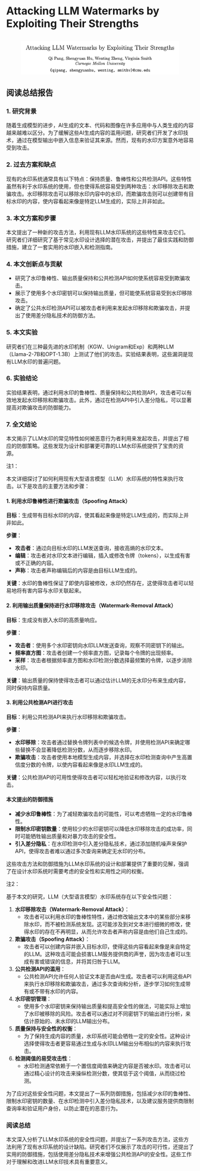 # Attacking LLM Watermarks by Exploiting Their Strengths

##

<figure><img src="../.gitbook/assets/image (7) (1) (1) (1) (1) (1) (1) (1) (1) (1) (1) (1) (1) (1) (1) (1) (1) (1) (1) (1) (1) (1) (1) (1) (1) (1) (1) (1) (1) (1) (1) (1) (1) (1) (1).png" alt=""><figcaption></figcaption></figure>

## 阅读总结报告

### 1. 研究背景

随着生成模型的进步，AI生成的文本、代码和图像在许多应用中与人类生成的内容越来越难以区分。为了缓解这些AI生成内容的滥用问题，研究者们开发了水印技术，通过在模型输出中嵌入信息来验证其来源。然而，现有的水印方案意外地容易受到攻击。

### 2. 过去方案和缺点

现有的水印系统通常具有以下特点：保持质量、鲁棒性和公共检测API。这些特性虽然有利于水印系统的使用，但也使得系统容易受到两种攻击：水印移除攻击和欺骗攻击。水印移除攻击可以移除水印内容中的水印，而欺骗攻击则可以创建带有目标水印的内容，使内容看起来像是特定LLM生成的，实际上并非如此。

### 3. 本文方案和步骤

本文提出了一种新的攻击方法，利用现有LLM水印系统的这些特性来攻击它们。研究者们详细研究了基于常见水印设计选择的潜在攻击，并提出了最佳实践和防御措施，建立了一套实用的水印嵌入和检测指南。

### 4. 本文创新点与贡献

* 研究了水印鲁棒性、输出质量保持和公共检测API如何使系统容易受到欺骗攻击。
* 展示了使用多个水印密钥可以保持输出质量，但可能使系统容易受到水印移除攻击。
* 确定了公共水印检测API可以被攻击者利用来发起水印移除和欺骗攻击，并提出了使用差分隐私技术的防御方法。

### 5. 本文实验

研究者们在三种最先进的水印机制（KGW、Unigram和Exp）和两种LLM（Llama-2-7B和OPT-1.3B）上测试了他们的攻击。实验结果表明，这些漏洞是现有LLM水印的普遍问题。

### 6. 实验结论

实验结果表明，通过利用水印的鲁棒性、质量保持和公共检测API，攻击者可以有效地发起水印移除和欺骗攻击。此外，通过在检测API中引入差分隐私，可以显著提高对欺骗攻击的防御能力。

### 7. 全文结论

本文揭示了LLM水印的常见特性如何被恶意行为者利用来发起攻击，并提出了相应的防御策略。这些发现为设计和部署更可靠的LLM水印系统提供了宝贵的资源。



注1：

本文详细探讨了如何利用现有大型语言模型（LLM）水印系统的特性来执行攻击。以下是攻击的主要方法和步骤：

#### 1. 利用水印鲁棒性进行欺骗攻击（Spoofing Attack）

**目标**：生成带有目标水印的内容，使其看起来像是特定LLM生成的，而实际上并非如此。

**步骤**：

* **攻击者**：通过向目标水印的LLM发送查询，接收高熵的水印文本。
* **编辑**：攻击者对水印文本进行编辑，插入或修改令牌（tokens），以生成有害或不正确的内容。
* **声称**：攻击者声称编辑后的内容是由目标LLM生成的。

**关键**：水印的鲁棒性保证了即使内容被修改，水印仍然存在，这使得攻击者可以轻易地将有害内容与水印关联起来。

#### 2. 利用输出质量保持进行水印移除攻击（Watermark-Removal Attack）

**目标**：生成没有嵌入水印的高质量响应。

**步骤**：

* **攻击者**：使用多个水印密钥向水印LLM发送查询，观察不同密钥下的输出。
* **频率直方图**：攻击者创建一个频率直方图，记录每个令牌的出现频率。
* **采样**：攻击者根据频率直方图和水印检测分数选择最频繁的令牌，以逐步消除水印。

**关键**：输出质量的保持使得攻击者可以通过估计LLM的无水印分布来生成内容，同时保持内容质量。

#### 3. 利用公共检测API进行攻击

**目标**：利用公共检测API来执行水印移除和欺骗攻击。

**步骤**：

* **水印移除**：攻击者通过替换令牌列表中的候选令牌，并使用检测API来确定哪些替换不会显著降低检测分数，从而逐步移除水印。
* **欺骗攻击**：攻击者使用本地模型生成内容，并选择在水印检测查询中产生高置信度分数的令牌，以使内容看起来像是水印LLM生成的。

**关键**：公共检测API的可用性使得攻击者可以轻松地验证和修改内容，以执行攻击。

#### 本文提出的防御措施

* **减少水印鲁棒性**：为了减轻欺骗攻击的可能性，可以考虑牺牲一定的水印鲁棒性。
* **限制水印密钥数量**：使用较少的水印密钥可以降低水印移除攻击的成功率，同时可能牺牲输出质量和对暴力攻击的安全性。
* **引入差分隐私**：在水印检测中引入差分隐私技术，通过添加随机噪声来保护API，使得攻击者难以通过多次查询来确定无水印的分布。

这些攻击方法和防御措施为LLM水印系统的设计和部署提供了重要的见解，强调了在设计水印系统时需要考虑的安全性和实用性之间的权衡。



注2：

基于本文的研究，LLM（大型语言模型）水印系统存在以下安全性问题：

1. **水印移除攻击（Watermark-Removal Attack）**：
   * 攻击者可以利用水印的鲁棒性特性，通过修改输出文本中的某些部分来移除水印，而不被检测系统发现。这可能涉及到对文本进行细微的修改，使得水印的存在不再明显，从而允许攻击者声称内容是由他们自己生成的。
2. **欺骗攻击（Spoofing Attack）**：
   * 攻击者可以创建内容并嵌入目标水印，使得这些内容看起来像是来自特定的LLM。这种攻击可能会损害LLM服务提供商的声誉，因为攻击者可以生成有害或错误的信息，并将其归咎于LLM。
3. **公共检测API的滥用**：
   * 公共检测API允许任何人验证文本是否由AI生成。攻击者可以利用这些API来执行水印移除和欺骗攻击，通过多次查询和分析，逐步学习如何生成带有或不带有水印的内容。
4. **水印密钥管理**：
   * 使用多个水印密钥来保持输出质量和提高安全性的做法，可能实际上增加了水印被移除的风险。攻击者可以通过对不同密钥下的输出进行分析，来估计原始的、未水印的LLM输出分布。
5. **质量保持与安全性的权衡**：
   * 为了保持生成内容的质量，水印系统可能会牺牲一定的安全性。这种设计选择使得攻击者更容易通过生成与水印LLM输出分布相似的内容来执行攻击。
6. **检测阈值的易受攻击性**：
   * 水印检测通常依赖于一个置信度阈值来确定内容是否被水印。攻击者可以通过精心设计的攻击来操纵检测分数，使其低于这个阈值，从而绕过检测。

为了应对这些安全性问题，本文提出了一系列防御措施，包括减少水印的鲁棒性、限制水印密钥的数量、在水印检测中引入差分隐私技术，以及建议服务提供商限制查询率和验证用户身份，以防止潜在的恶意行为。





### 阅读总结

本文深入分析了LLM水印系统的安全性问题，并提出了一系列攻击方法，这些方法利用了现有水印系统的设计缺陷。研究者们不仅展示了攻击的可行性，还提出了实用的防御措施，包括使用差分隐私技术来增强公共检测API的安全性。这些工作对于理解和改进LLM水印技术具有重要意义。
